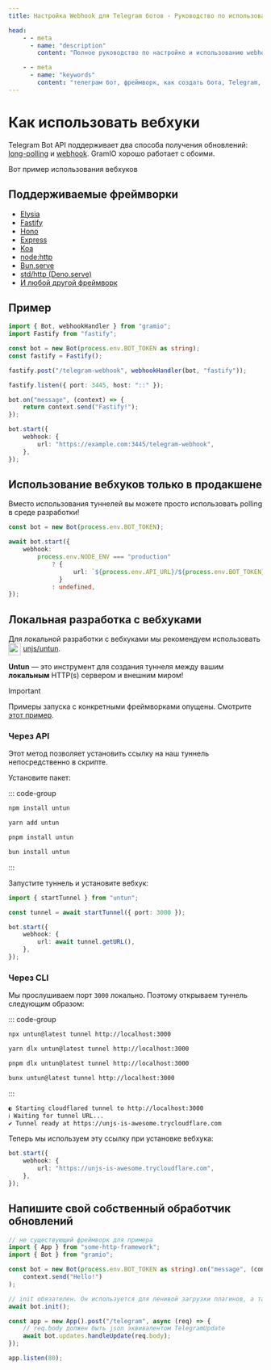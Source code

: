 ```yaml
---
title: Настройка Webhook для Telegram ботов - Руководство по использованию вебхуков в GramIO

head:
    - - meta
      - name: "description"
        content: "Полное руководство по настройке и использованию webhook для получения обновлений в Telegram ботах на GramIO. Интеграция с популярными веб-фреймворками, обработка HTTPS и советы по оптимизации производительности."

    - - meta
      - name: "keywords"
        content: "телеграм бот, фреймворк, как создать бота, Telegram, Telegram Bot API, GramIO, TypeScript, JavaScript, Node.JS, Nodejs, Deno, Bun, webhook, вебхук, HTTPS, SSL-сертификат, Express integration, Fastify integration, Hono integration, Elysia integration, setWebhook, обработка обновлений, long polling против webhook, производительность бота, самозаверенный сертификат, Nginx настройка, reverse proxy, TLS-соединение, обработка запросов, веб-сервер для бота, webhookCallback, getWebhookInfo, ngrok для разработки, Cloud Functions, serverless webhook"
---
```


# Как использовать вебхуки

Telegram Bot API поддерживает два способа получения обновлений: [long-polling](https://en.wikipedia.org/wiki/Push_technology#Long_polling) и [webhook](https://en.wikipedia.org/wiki/Webhook?useskin=vector). GramIO хорошо работает с обоими.

Вот пример использования вебхуков

## Поддерживаемые фреймворки

-   [Elysia](https://elysiajs.com/)
-   [Fastify](https://fastify.dev/)
-   [Hono](https://hono.dev/)
-   [Express](https://expressjs.com/)
-   [Koa](https://koajs.com/)
-   [node:http](https://nodejs.org/api/http.html)
-   [Bun.serve](https://bun.sh/docs/api/http)
-   [std/http (Deno.serve)](https://docs.deno.com/runtime/manual/runtime/http_server_apis#http-server-apis)
-   [И любой другой фреймворк](#напишите-свой-собственный-обработчик-обновлений)

## Пример

```ts
import { Bot, webhookHandler } from "gramio";
import Fastify from "fastify";

const bot = new Bot(process.env.BOT_TOKEN as string);
const fastify = Fastify();

fastify.post("/telegram-webhook", webhookHandler(bot, "fastify"));

fastify.listen({ port: 3445, host: "::" });

bot.on("message", (context) => {
    return context.send("Fastify!");
});

bot.start({
    webhook: {
        url: "https://example.com:3445/telegram-webhook",
    },
});
```

## Использование вебхуков только в продакшене

Вместо использования туннелей вы можете просто использовать polling в среде разработки!

```ts
const bot = new Bot(process.env.BOT_TOKEN);

await bot.start({
    webhook:
        process.env.NODE_ENV === "production"
            ? {
                  url: `${process.env.API_URL}/${process.env.BOT_TOKEN}`,
              }
            : undefined,
});
```

## Локальная разработка с вебхуками

Для локальной разработки с вебхуками мы рекомендуем использовать <a href="https://github.com/unjs/untun" target="_blank" rel="noopener noreferrer">
<img src="https://unjs.io/assets/logos/untun.svg" alt="untun Logo" width="24" height="24" style="vertical-align:middle; display: inline-block; margin-right: 5px;">unjs/untun</a>.

**Untun** — это инструмент для создания туннеля между вашим **локальным** HTTP(s) сервером и внешним миром!

> [!IMPORTANT]
> Примеры запуска с конкретными фреймворками опущены. Смотрите [этот пример](#пример).

### Через API

Этот метод позволяет установить ссылку на наш туннель непосредственно в скрипте.

Установите пакет:

::: code-group

```bash [npm]
npm install untun
```

```bash [yarn]
yarn add untun
```

```bash [pnpm]
pnpm install untun
```

```bash [bun]
bun install untun
```

:::

Запустите туннель и установите вебхук:

```ts
import { startTunnel } from "untun";

const tunnel = await startTunnel({ port: 3000 });

bot.start({
    webhook: {
        url: await tunnel.getURL(),
    },
});
```

### Через CLI

Мы прослушиваем порт `3000` локально. Поэтому открываем туннель следующим образом:

::: code-group

```bash [npm]
npx untun@latest tunnel http://localhost:3000
```

```bash [yarn]
yarn dlx untun@latest tunnel http://localhost:3000
```

```bash [pnpm]
pnpm dlx untun@latest tunnel http://localhost:3000
```

```bash [bun]
bunx untun@latest tunnel http://localhost:3000
```

:::

```bash
◐ Starting cloudflared tunnel to http://localhost:3000
ℹ Waiting for tunnel URL...
✔ Tunnel ready at https://unjs-is-awesome.trycloudflare.com
```

Теперь мы используем эту ссылку при установке вебхука:

```ts
bot.start({
    webhook: {
        url: "https://unjs-is-awesome.trycloudflare.com",
    },
});
```

## Напишите свой собственный обработчик обновлений

```ts
// не существующий фреймворк для примера
import { App } from "some-http-framework";
import { Bot } from "gramio";

const bot = new Bot(process.env.BOT_TOKEN as string).on("message", (context) =>
    context.send("Hello!")
);

// init обязателен. Он используется для ленивой загрузки плагинов, а также получает информацию о боте.
await bot.init();

const app = new App().post("/telegram", async (req) => {
    // req.body должен быть json эквивалентом TelegramUpdate
    await bot.updates.handleUpdate(req.body);
});

app.listen(80);
``` 